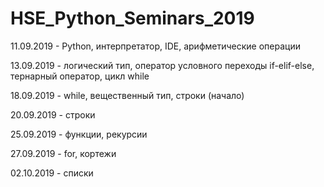 # HSE_Python_Seminars_2019

11.09.2019 - Python, интерпретатор, IDE, арифметические операции

13.09.2019 - логический тип, оператор условного переходы if-elif-else, тернарный оператор, цикл while

18.09.2019 - while, вещественный тип, строки (начало)

20.09.2019 - строки

25.09.2019 - функции, рекурсии

27.09.2019 - for, кортежи

02.10.2019 - списки



